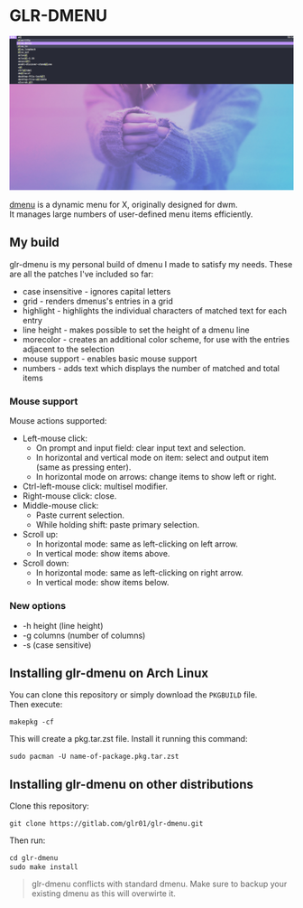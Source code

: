# GLR-DMENU

![dmenu screenshot](doc/scrot.png)

[dmenu](https://tools.suckless.org/dmenu/) is a dynamic menu for X, originally designed for dwm.\
It manages large numbers of user-defined menu items efficiently.

## My build

glr-dmenu is my personal build of dmenu I made to satisfy my needs. These are all the patches I've included so far:

- case insensitive - ignores capital letters
- grid - renders dmenus's entries in a grid
- highlight - highlights the individual characters of matched text for each entry
- line height - makes possible to set the height of a dmenu line
- morecolor - creates an additional color scheme, for use with the entries adjacent to the selection
- mouse support - enables basic mouse support
- numbers - adds text which displays the number of matched and total items

### Mouse support
Mouse actions supported:

- Left-mouse click:
    - On prompt and input field: clear input text and selection.
    - In horizontal and vertical mode on item: select and output item (same as pressing enter).
    - In horizontal mode on arrows: change items to show left or right.
- Ctrl-left-mouse click: multisel modifier.
- Right-mouse click: close.
- Middle-mouse click:
    - Paste current selection.
    - While holding shift: paste primary selection.
- Scroll up:
    - In horizontal mode: same as left-clicking on left arrow.
    - In vertical mode: show items above.
- Scroll down:
    - In horizontal mode: same as left-clicking on right arrow.
    - In vertical mode: show items below.

### New options

- -h height (line height)
- -g columns (number of columns)
- -s (case sensitive)

## Installing glr-dmenu on Arch Linux

You can clone this repository or simply download the `PKGBUILD` file.\
Then execute:

```console
makepkg -cf
```

This will create a pkg.tar.zst file. Install it running this command:

```console
sudo pacman -U name-of-package.pkg.tar.zst
```

## Installing glr-dmenu on other distributions

Clone this repository:

```console
git clone https://gitlab.com/glr01/glr-dmenu.git
```

Then run:

```console
cd glr-dmenu
sudo make install
```

> glr-dmenu conflicts with standard dmenu. Make sure to backup your existing dmenu as this will overwirte it.

